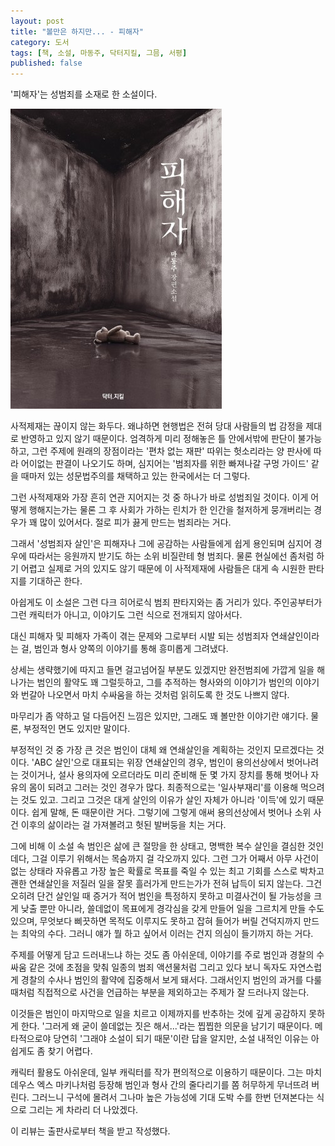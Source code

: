 ```yaml
---
layout: post
title: "볼만은 하지만... - 피해자"
category: 도서
tags: [책, 소설, 마동주, 닥터지킬, 그믐, 서평]
published: false
---
```


'피해자'는
성범죄를 소재로 한 소설이다.

![표지](/images/book/victim-book.jpg)

사적제재는 끊이지 않는 화두다.
왜냐하면 현행법은 전혀 당대 사람들의 법 감정을 제대로 반영하고 있지 않기 때문이다.
엄격하게 미리 정해놓은 틀 안에서밖에 판단이 불가능하고,
그런 주제에 원래의 장점이라는 '편차 없는 재판' 따위는 헛소리라는 양 판사에 따라 어이없는 판결이 나오기도 하며,
심지어는 '범죄자를 위한 빠져나갈 구멍 가이드' 같을 때마저 있는
성문법주의를 채택하고 있는 한국에서는 더 그렇다.

그런 사적제재와 가장 흔히 연관 지어지는 것 중 하나가 바로 성범죄일 것이다.
이게 어떻게 행해지는가는 물론
그 후 사회가 가하는 린치가
한 인간을 철저하게 뭉개버리는 경우가 꽤 많이 있어서다.
절로 피가 끓게 만드는 범죄라는 거다.

그래서 '성범죄자 살인'은 피해자나 그에 공감하는 사람들에게 쉽게 용인되며
심지어 경우에 따라서는 응원까지 받기도 하는 소위 비질란테 형 범죄다.
물론 현실에선 좀처럼 하기 어렵고 실제로 거의 있지도 않기 때문에
이 사적제재에 사람들은 대게 속 시원한 판타지를 기대하곤 한다.

아쉽게도 이 소설은 그런 다크 히어로식 범죄 판타지와는 좀 거리가 있다.
주인공부터가 그런 캐릭터가 아니고,
이야기도 그런 식으로 전개되지 않아서다.

대신 피해자 및 피해자 가족이 겪는 문제와
그로부터 시발 되는 성범죄자 연쇄살인이라는 걸,
범인과 형사 양쪽의 이야기를 통해 흥미롭게 그려냈다.

상세는 생략했기에 따지고 들면 걸고넘어질 부분도 있겠지만
완전범죄에 가깝게 일을 해 나가는 범인의 활약도 꽤 그럴듯하고,
그를 추적하는 형사와의 이야기가 범인의 이야기와 번갈아 나오면서
마치 수싸움을 하는 것처럼 읽히도록 한 것도 나쁘지 않다.

마무리가 좀 약하고 덜 다듬어진 느낌은 있지만,
그래도 꽤 볼만한 이야기란 얘기다.
물론, 부정적인 면도 있지만 말이다.

부정적인 것 중 가장 큰 것은
범인이 대체 왜 연쇄살인을 계획하는 것인지 모르겠다는 것이다.
'ABC 살인'으로 대표되는 위장 연쇄살인의 경우,
범인이 용의선상에서 벗어나려는 것이거나,
설사 용의자에 오르더라도 미리 준비해 둔 몇 가지 장치를 통해 벗어나
자유의 몸이 되려고 그러는 것인 경우가 많다.
최종적으로는 '일사부재리'를 이용해 먹으려는 것도 있고.
그리고 그것은 대게 살인의 이유가 살인 자체가 아니라 '이득'에 있기 때문이다.
쉽게 말해, 돈 때문이란 거다.
그렇기에 그렇게 애써 용의선상에서 벗어나 소위 사건 이후의 삶이라는 걸 가져볼려고 헛된 발버둥을 치는 거다.

그에 비해 이 소설 속 범인은 삶에 큰 절망을 한 상태고,
명백한 복수 살인을 결심한 것인 데다,
그걸 이루기 위해서는 목숨까지 걸 각오까지 있다.
그런 그가 어째서 아무 사건이 없는 상태라 자유롭고 가장 높은 확률로 목표를 죽일 수 있는 최고 기회를 스스로 박차고
괜한 연쇄살인을 저질러 일을 잘못 흘러가게 만드는가가 전혀 납득이 되지 않는다.
그건 오히려 단건 살인일 때 증거가 적어 범인을 특정하지 못하고 미결사건이 될 가능성을 크게 낮출 뿐만 아니라,
쓸데없이 목표에게 경각심을 갖게 만들어 일을 그르치게 만들 수도 있으며,
무엇보다 삐끗하면 목적도 이루지도 못하고 잡혀 들어가 버릴 건덕지까지 만드는 최악의 수다.
그러니 얘가 뭘 하고 싶어서 이러는 건지 의심이 들기까지 하는 거다.

주제를 어떻게 담고 드러내느냐 하는 것도 좀 아쉬운데,
이야기를 주로 범인과 경찰의 수싸움 같은 것에 초점을 맞춰 일종의 범죄 액션물처럼 그리고 있다 보니
독자도 자연스럽게 경찰의 수사나 범인의 활약에 집중해서 보게 돼서다.
그래서인지 범인의 과거를 다룰 때처럼 직접적으로 사건을 언급하는 부분을 제외하고는 주제가 잘 드러나지 않는다.

이것들은 범인이 마지막으로 일을 치르고 이제까지를 반추하는 것에 깊게 공감하지 못하게 한다.
'그러게 왜 굳이 쓸데없는 짓은 해서...'라는 찝찝한 의문을 남기기 때문이다.
메타적으로야 당연히 '그래야 소설이 되기 때문'이란 답을 알지만,
소설 내적인 이유는 아쉽게도 좀 찾기 어렵다.

캐릭터 활용도 아쉬운데,
일부 캐릭터를 작가 편의적으로 이용하기 때문이다.
그는 마치 데우스 엑스 마키나처럼 등장해 범인과 형사 간의 줄다리기를 쫌 허무하게 무너뜨려 버린다.
그러느니 구석에 몰려서 그나마 높은 가능성에 기대 도박 수를 한번 던져본다는 식으로 그리는 게 차라리 더 나았겠다.



<div class="im im-info">
이 리뷰는 출판사로부터 책을 받고 작성했다.
</div>

